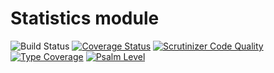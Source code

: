 # Statistics module

![Build Status](https://github.com/simplesamlphp/simplesamlphp-module-statistics/workflows/CI/badge.svg?branch=master)
[![Coverage Status](https://codecov.io/gh/simplesamlphp/simplesamlphp-module-statistics/branch/master/graph/badge.svg)](https://codecov.io/gh/simplesamlphp/simplesamlphp-module-statistics)
[![Scrutinizer Code Quality](https://scrutinizer-ci.com/g/simplesamlphp/simplesamlphp-module-statistics/badges/quality-score.png?b=master)](https://scrutinizer-ci.com/g/simplesamlphp/simplesamlphp-module-statistics/?branch=master)
[![Type Coverage](https://shepherd.dev/github/simplesamlphp/simplesamlphp-module-statistics/coverage.svg)](https://shepherd.dev/github/simplesamlphp/simplesamlphp-module-statistics)
[![Psalm Level](https://shepherd.dev/github/simplesamlphp/simplesamlphp-module-statistics/level.svg)](https://shepherd.dev/github/simplesamlphp/simplesamlphp-module-statistics)
